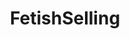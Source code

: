 ---
title: FetishSelling
crosslinks:
- purplehailstorm
- XXXcitedBrunette
- noellespanties
- anniespantiesxx
- Sexsells
- CarliKanePorn
- alishawhite
- FrancescaOcean
- Emmycity
- livven
- anightinwesteros
- KikiPawg
- MarieClaire
- alittlekink
- emNemily123
- TheBananaButcher
- KLttyKat
- sarah_xxx
- shamelesslyunshaven
- ChloeSells
---